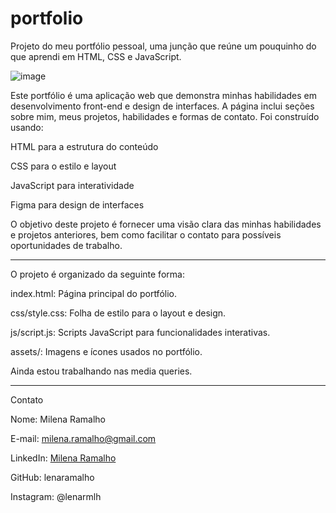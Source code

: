 # portfolio
Projeto do meu portfólio pessoal, uma junção que reúne um pouquinho do que aprendi em HTML, CSS e JavaScript.


![image](https://github.com/user-attachments/assets/6b868e69-532d-4aa5-919f-e070bfb3f6d6)


Este portfólio é uma aplicação web que demonstra minhas habilidades em desenvolvimento front-end e design de interfaces. A página inclui seções sobre mim, meus projetos, habilidades e formas de contato. Foi construído usando:


HTML para a estrutura do conteúdo

CSS para o estilo e layout

JavaScript para interatividade

Figma para design de interfaces

O objetivo deste projeto é fornecer uma visão clara das minhas habilidades e projetos anteriores, bem como facilitar o contato para possíveis oportunidades de trabalho.

------

O projeto é organizado da seguinte forma:

index.html: Página principal do portfólio.

css/style.css: Folha de estilo para o layout e design.

js/script.js: Scripts JavaScript para funcionalidades interativas.

assets/: Imagens e ícones usados no portfólio.

Ainda estou trabalhando nas media queries. 

-----

Contato

Nome: Milena Ramalho

E-mail: milena.ramalho@gmail.com

LinkedIn: [Milena Ramalho](https://www.linkedin.com/in/milena-ramalho-3ab8b8262/)

GitHub: lenaramalho

Instagram: @lenarmlh
